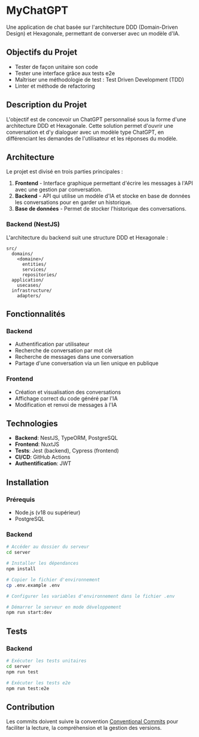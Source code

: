 # MyChatGPT

Une application de chat basée sur l'architecture DDD (Domain-Driven Design) et Hexagonale, permettant de converser avec un modèle d'IA.

## Objectifs du Projet

- Tester de façon unitaire son code
- Tester une interface grâce aux tests e2e
- Maîtriser une méthodologie de test : Test Driven Development (TDD)
- Linter et méthode de refactoring

## Description du Projet

L'objectif est de concevoir un ChatGPT personnalisé sous la forme d'une architecture DDD et Hexagonale. Cette solution permet d'ouvrir une conversation et d'y dialoguer avec un modèle type ChatGPT, en différenciant les demandes de l'utilisateur et les réponses du modèle.

## Architecture

Le projet est divisé en trois parties principales :

1. **Frontend** - Interface graphique permettant d'écrire les messages à l'API avec une gestion par conversation.
2. **Backend** - API qui utilise un modèle d'IA et stocke en base de données les conversations pour en garder un historique.
3. **Base de données** - Permet de stocker l'historique des conversations.

### Backend (NestJS)

L'architecture du backend suit une structure DDD et Hexagonale :

```
src/
  domains/
    <domaine>/
      entities/
      services/
      repositories/
  application/
    usecases/
  infrastructure/
    adapters/
```

## Fonctionnalités

### Backend

- Authentification par utilisateur
- Recherche de conversation par mot clé
- Recherche de messages dans une conversation
- Partage d'une conversation via un lien unique en publique

### Frontend

- Création et visualisation des conversations
- Affichage correct du code généré par l'IA
- Modification et renvoi de messages à l'IA

## Technologies

- **Backend**: NestJS, TypeORM, PostgreSQL
- **Frontend**: NuxtJS
- **Tests**: Jest (backend), Cypress (frontend)
- **CI/CD**: GitHub Actions
- **Authentification**: JWT

## Installation

### Prérequis

- Node.js (v18 ou supérieur)
- PostgreSQL

### Backend

```bash
# Accéder au dossier du serveur
cd server

# Installer les dépendances
npm install

# Copier le fichier d'environnement
cp .env.example .env

# Configurer les variables d'environnement dans le fichier .env

# Démarrer le serveur en mode développement
npm run start:dev
```

## Tests

### Backend

```bash
# Exécuter les tests unitaires
cd server
npm run test

# Exécuter les tests e2e
npm run test:e2e
```

## Contribution

Les commits doivent suivre la convention [Conventional Commits](https://www.conventionalcommits.org/) pour faciliter la lecture, la compréhension et la gestion des versions.
